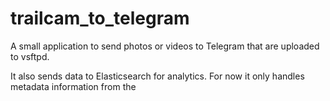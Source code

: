 # trailcam_to_telegram
A small application to send photos or videos to Telegram that are uploaded to vsftpd.

It also sends data to Elasticsearch for analytics. For now it only handles metadata information from the 